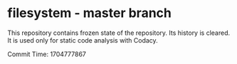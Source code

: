 # filesystem - master branch

This repository contains frozen state of the repository.
Its history is cleared. It is used only for static code
analysis with Codacy.

Commit Time: 1704777867